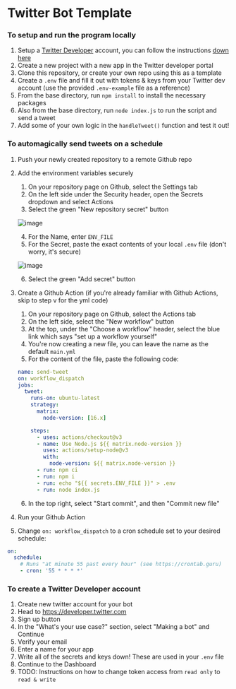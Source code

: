 # Twitter Bot Template

### To setup and run the program locally
1. Setup a [Twitter Developer](https://developer.twitter.com) account, you can follow the instructions [down here](#to-create-a-twitter-developer-account)
2. Create a new project with a new app in the Twitter developer portal
3. Clone this repository, or create your own repo using this as a template
4. Create a `.env` file and fill it out with tokens & keys from your Twitter dev account (use the provided `.env-example` file as a reference)
5. From the base directory, run `npm install` to install the necessary packages
6. Also from the base directory, run `node index.js` to run the script and send a tweet
7. Add some of your own logic in the `handleTweet()` function and test it out!

### To automagically send tweets on a schedule
1. Push your newly created repository to a remote Github repo
2. Add the environment variables securely
    1. On your repository page on Github, select the Settings tab
    2. On the left side under the Security header, open the Secrets dropdown and select Actions
    3. Select the green "New repository secret" button
    
    ![image](https://user-images.githubusercontent.com/42755431/208821499-2e7d1a16-436a-4f9d-bc26-c51549c6c832.png)
    
    4. For the Name, enter `ENV_FILE`
    5. For the Secret, paste the exact contents of your local `.env` file (don't worry, it's secure)
    
    ![image](https://user-images.githubusercontent.com/42755431/208821679-0cf0b22b-cf5f-43de-863d-ca35a97c852d.png)
    
    6. Select the green "Add secret" button
3. Create a Github Action (if you're already familiar with Github Actions, skip to step v for the yml code)

    1. On your repository page on Github, select the Actions tab
    2. On the left side, select the "New workflow" button
    3. At the top, under the "Choose a workflow" header, select the blue link which says "set up a workflow yourself"
    4. You're now creating a new file, you can leave the name as the default `main.yml`
    5. For the content of the file, paste the following code:
    
    ```yml
    name: send-tweet
    on: workflow_dispatch
    jobs:
      tweet:
        runs-on: ubuntu-latest
        strategy:
          matrix:
            node-version: [16.x]

        steps:
          - uses: actions/checkout@v3
          - name: Use Node.js ${{ matrix.node-version }}
            uses: actions/setup-node@v3
            with:
              node-version: ${{ matrix.node-version }}
          - run: npm ci
          - run: npm i
          - run: echo "${{ secrets.ENV_FILE }}" > .env
          - run: node index.js
    ```
    6. In the top right, select "Start commit", and then "Commit new file"
4. Run your Github Action
5. Change `on: workflow_dispatch` to a cron schedule set to your desired schedule:
```yml
on:
  schedule:
    # Runs "at minute 55 past every hour" (see https://crontab.guru)
    - cron: '55 * * * *'
```

### To create a Twitter Developer account
1. Create new twitter account for your bot
2. Head to https://developer.twitter.com
3. Sign up button
4. In the "What's your use case?" section, select "Making a bot" and Continue
5. Verify your email
6. Enter a name for your app
7. Write all of the secrets and keys down! These are used in your `.env` file
8. Continue to the Dashboard
9. TODO: Instructions on how to change token access from `read only` to `read & write`
